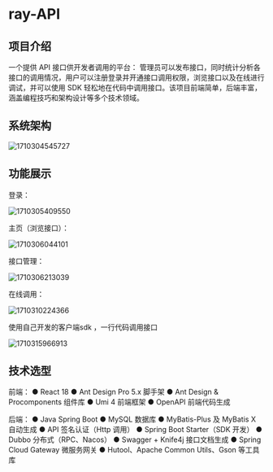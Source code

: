 # ray-API
## 项目介绍

一个提供 API 接口供开发者调用的平台：
管理员可以发布接口，同时统计分析各接口的调用情况，用户可以注册登录并开通接口调用权限，浏览接口以及在线进行调试，并可以使用 SDK 轻松地在代码中调用接口。该项目前端简单，后端丰富，涵盖编程技巧和架构设计等多个技术领域。



## 系统架构



![1710304545727](C:\Users\Lenovo\AppData\Roaming\Typora\typora-user-images\1710304545727.png)

## 功能展示

登录：

![1710305409550](C:\Users\Lenovo\AppData\Roaming\Typora\typora-user-images\1710305409550.png)

主页（浏览接口）：

![1710306044101](C:\Users\Lenovo\AppData\Roaming\Typora\typora-user-images\1710306044101.png)

接口管理：

![1710306213039](C:\Users\Lenovo\AppData\Roaming\Typora\typora-user-images\1710306213039.png)

在线调用：

![1710310224366](C:\Users\Lenovo\AppData\Roaming\Typora\typora-user-images\1710310224366.png)

使用自己开发的客户端sdk ，一行代码调用接口

![1710315966913](C:\Users\Lenovo\AppData\Roaming\Typora\typora-user-images\1710315966913.png)



## 技术选型

  前端：
● React 18
● Ant Design Pro 5.x 脚手架
● Ant Design & Procomponents 组件库
● Umi 4 前端框架
● OpenAPI 前端代码生成

后端：
● Java Spring Boot
● MySQL 数据库
● MyBatis-Plus 及 MyBatis X 自动生成
● API 签名认证（Http 调用）
● Spring Boot Starter（SDK 开发）
● Dubbo 分布式（RPC、Nacos）
● Swagger + Knife4j 接口文档生成
● Spring Cloud Gateway 微服务网关
● Hutool、Apache Common Utils、Gson 等工具库  





